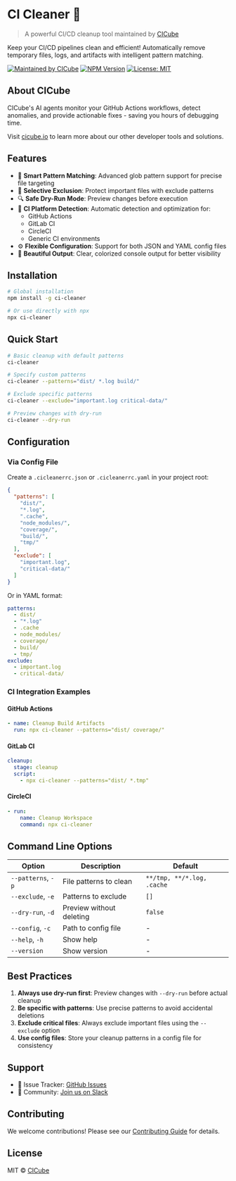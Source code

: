 # CI Cleaner 🧹

> A powerful CI/CD cleanup tool maintained by [CICube](https://cicube.io)

Keep your CI/CD pipelines clean and efficient! Automatically remove temporary files, logs, and artifacts with intelligent pattern matching.

[![Maintained by CICube](https://img.shields.io/badge/maintained%20by-CICube-blue.svg)](https://cicube.io)
[![NPM Version](https://img.shields.io/npm/v/ci-cleaner.svg)](https://www.npmjs.com/package/ci-cleaner)
[![License: MIT](https://img.shields.io/badge/License-MIT-yellow.svg)](https://opensource.org/licenses/MIT)

## About CICube

CICube's AI agents monitor your GitHub Actions workflows, detect anomalies, and provide actionable fixes - saving you hours of debugging time.

Visit [cicube.io](https://cicube.io) to learn more about our other developer tools and solutions.

## Features

- 🎯 **Smart Pattern Matching**: Advanced glob pattern support for precise file targeting
- 🚫 **Selective Exclusion**: Protect important files with exclude patterns
- 🔍 **Safe Dry-Run Mode**: Preview changes before execution
- 🤖 **CI Platform Detection**: Automatic detection and optimization for:
  - GitHub Actions
  - GitLab CI
  - CircleCI
  - Generic CI environments
- ⚙️ **Flexible Configuration**: Support for both JSON and YAML config files
- 🎨 **Beautiful Output**: Clear, colorized console output for better visibility

## Installation

```bash
# Global installation
npm install -g ci-cleaner

# Or use directly with npx
npx ci-cleaner
```

## Quick Start

```bash
# Basic cleanup with default patterns
ci-cleaner

# Specify custom patterns
ci-cleaner --patterns="dist/ *.log build/"

# Exclude specific patterns
ci-cleaner --exclude="important.log critical-data/"

# Preview changes with dry-run
ci-cleaner --dry-run
```

## Configuration

### Via Config File

Create a `.cicleanerrc.json` or `.cicleanerrc.yaml` in your project root:

```json
{
  "patterns": [
    "dist/",
    "*.log",
    ".cache",
    "node_modules/",
    "coverage/",
    "build/",
    "tmp/"
  ],
  "exclude": [
    "important.log",
    "critical-data/"
  ]
}
```

Or in YAML format:

```yaml
patterns:
  - dist/
  - "*.log"
  - .cache
  - node_modules/
  - coverage/
  - build/
  - tmp/
exclude:
  - important.log
  - critical-data/
```

### CI Integration Examples

#### GitHub Actions

```yaml
- name: Cleanup Build Artifacts
  run: npx ci-cleaner --patterns="dist/ coverage/"
```

#### GitLab CI

```yaml
cleanup:
  stage: cleanup
  script:
    - npx ci-cleaner --patterns="dist/ *.tmp"
```

#### CircleCI

```yaml
- run:
    name: Cleanup Workspace
    command: npx ci-cleaner
```

## Command Line Options

| Option             | Description              | Default                    |
| ------------------ | ------------------------ | -------------------------- |
| `--patterns`, `-p` | File patterns to clean   | `**/tmp, **/*.log, .cache` |
| `--exclude`, `-e`  | Patterns to exclude      | `[]`                       |
| `--dry-run`, `-d`  | Preview without deleting | `false`                    |
| `--config`, `-c`   | Path to config file      | -                          |
| `--help`, `-h`     | Show help                | -                          |
| `--version`        | Show version             | -                          |

## Best Practices

1. **Always use dry-run first**: Preview changes with `--dry-run` before actual cleanup
2. **Be specific with patterns**: Use precise patterns to avoid accidental deletions
3. **Exclude critical files**: Always exclude important files using the `--exclude` option
4. **Use config files**: Store your cleanup patterns in a config file for consistency

## Support

- 🐛 Issue Tracker: [GitHub Issues](https://github.com/CI-Cube/ci-cleaner/issues)
- 💬 Community: [Join us on Slack](https://s.cicube.io/slack)

## Contributing

We welcome contributions! Please see our [Contributing Guide](CONTRIBUTING.md) for details.

## License

MIT © [CICube](https://cicube.io)
